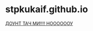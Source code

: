 # stpkukaif.github.io
<a href="https://stpkukaif.github.io/1/index.html">ДОУНТ ТАЧ МИ!!!! НООООООУ</a>
